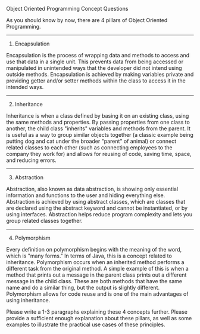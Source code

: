 Object Oriented Programming Concept Questions

As you should know by now, there are 4 pillars of Object Oriented Programming.

********************
1. Encapsulation

Encapsulation is the process of wrapping data and methods to access and use that data in a single unit. This prevents data from being accessed or manipulated in unintended ways that the developer did not intend using outside methods. Encapsulation is achieved by making variables private and providing getter and/or setter methods within the class to access it in the intended ways.






********************
2. Inheritance

Inheritance is when a class defined by basing it on an existing class, using the same methods and properties. By passing properties from one class to another, the child class "inherits" variables and methods from the parent. It is useful as a way to group similar objects together (a classic example being putting dog and cat under the broader "parent" of animal) or connect related classes to each other (such as connecting employees to the company they work for) and allows for reusing of code, saving time, space, and reducing errors.






********************
3. Abstraction

Abstraction, also known as data abstraction, is showing only essential information and functions to the user and hiding everything else. Abstraction is achieved by using abstract classes, which are classes that are declared using the abstract keyword and cannot be instantiated, or by using interfaces. Abstraction helps reduce program complexity and lets you group related classes together. 






********************
4. Polymorphism
   
Every definition on polymorphism begins with the meaning of the word, which is "many forms." In terms of Java, this is a concept related to inheritance. Polymorphism occurs when an inherited method performs a different task from the original method. A simple example of this is when a method that prints out a message in the parent class prints out a different message in the child class. These are both methods that have the same name and do a similar thing, but the output is slightly different. Polymorphism allows for code reuse and is one of the main advantages of using inheritance.





Please write a 1-3 paragraphs explaining these 4 concepts further.  Please provide a sufficient enough explanation about these pillars, as well as some examples to illustrate the practical use cases of these principles.  



